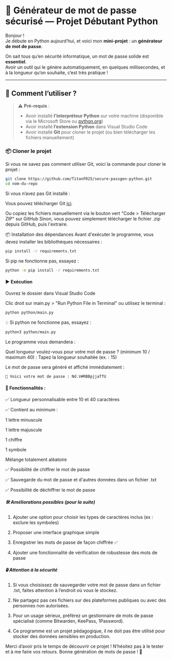 # 🔐 Générateur de mot de passe sécurisé — Projet Débutant Python

Bonjour !  
Je débute en Python aujourd’hui, et voici mon **mini-projet** : un **générateur de mot de passe**.

On sait tous qu’en sécurité informatique, un mot de passe solide est **essentiel**.  
Avoir un outil qui le génère automatiquement, en quelques millisecondes, et à la longueur qu’on souhaite, c’est très pratique !

---

## 🚀 Comment l’utiliser ?

> ⚠️ **Pré-requis** :  
> - Avoir installé **l’interpréteur Python** sur votre machine (disponible via le Microsoft Store ou [python.org](https://www.python.org/))  
> - Avoir installé **l’extension Python** dans Visual Studio Code  
> - Avoir installé **Git** pour cloner le projet (ou bien télécharger les fichiers manuellement)

### 📦 Cloner le projet

Si vous ne savez pas comment utiliser Git, voici la commande pour cloner le projet :

```bash
git clone https://github.com/TitanFR25/secure-passgen-python.git
cd nom-du-repo
```
Si vous n’avez pas Git installé :

Vous pouvez télécharger Git [ici](https://git-scm.com/downloads).


Ou copiez les fichiers manuellement via le bouton vert "Code > Télécharger ZIP" sur GitHub
Sinon, vous pouvez simplement télécharger le fichier .zip depuis GitHub, puis l'extraire.

📦 Installation des dépendances
Avant d'exécuter le programme, vous devez installer les bibliothèques nécessaires :

```bash
pip install -r requirements.txt
```
Si pip ne fonctionne pas, essayez :
```bash
python -m pip install -r requirements.txt
```

#### ▶️ Exécution
Ouvrez le dossier dans Visual Studio Code

Clic droit sur main.py > "Run Python File in Terminal"
ou utilisez le terminal :

```bash
python python/main.py
```
💡 Si python ne fonctionne pas, essayez :
```bash
python3 python/main.py
```

Le programme vous demandera :

Quel longueur voulez-vous pour votre mot de passe ? (minimum 10 / maximum 40) :
Tapez la longueur souhaitée (ex. : 15)

Le mot de passe sera généré et affiché immédiatement :

```bash
🔐 Voici votre mot de passe : Nd.V#RBBpjjaTfU 
```
#### 🎯 Fonctionnalités :
✅ Longueur personnalisable entre 10 et 40 caractères

✅ Contient au minimum :

1 lettre minuscule

1 lettre majuscule

1 chiffre

1 symbole

Mélange totalement aléatoire

✅ Possibilité de chiffrer le mot de passe

✅ Sauvegarde du mot de passe et d'autres données dans un fichier .txt

✅ Possibilité de déchiffrer le mot de passe 

##### 🛠️ Améliorations possibles (pour la suite)

1. Ajouter une option pour choisir les types de caractères inclus (ex : exclure les symboles)

2. Proposer une interface graphique simple

3. Enregistrer les mots de passe de façon chiffrée ✅

4. Ajouter une fonctionnalité de vérification de robustesse des mots de passe

##### 🔒 Attention à la sécurité

1. Si vous choisissez de sauvegarder votre mot de passe dans un fichier .txt, faites attention à l’endroit où vous le stockez.

2. Ne partagez pas ces fichiers sur des plateformes publiques ou avec des personnes non autorisées.

3. Pour un usage sérieux, préférez un gestionnaire de mots de passe spécialisé (comme Bitwarden, KeePass, 1Password).

4. Ce programme est un projet pédagogique, il ne doit pas être utilisé pour stocker des données sensibles en production.

Merci d’avoir pris le temps de découvrir ce projet !
N’hésitez pas à le tester et à me faire vos retours.
Bonne génération de mots de passe ! 🔐

